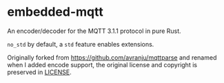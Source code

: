 # embedded-mqtt

An encoder/decoder for the MQTT 3.1.1 protocol in pure Rust.

`no_std` by default, a `std` feature enables extensions.

Originally forked from https://github.com/avranju/mqttparse and
renamed when I added encode support, the original license and
copyright is preserved in [LICENSE](LICENSE).

